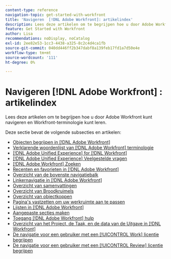 ```yaml
---
content-type: reference
navigation-topic: get-started-with-workfront
title: 'Navigeren  [!DNL Adobe Workfront]: artikelindex'
description: Lees deze artikelen om te begrijpen hoe u door Adobe Workfront kunt navigeren en Workfront-terminologie kunt leren.
feature: Get Started with Workfront
author: Lisa
recommendations: noDisplay, noCatalog
exl-id: 2ee82e53-1cc3-4438-a325-8c2c4d4ca1fb
source-git-commit: 040dd446ff2b347dabf8a139feb17fd1a7d50e4e
workflow-type: tm+mt
source-wordcount: '111'
ht-degree: 0%

---
```


# Navigeren [!DNL Adobe Workfront] : artikelindex

<!-- Audited: 12/2023 -->

Lees deze artikelen om te begrijpen hoe u door Adobe Workfront kunt navigeren en Workfront-terminologie kunt leren.

Deze sectie bevat de volgende subsecties en artikelen:

* [Objecten begrijpen in  [!DNL Adobe Workfront]](../../workfront-basics/navigate-workfront/workfront-navigation/understand-objects.md)
* [Verklarende woordenlijst van  [!DNL Adobe Workfront]  terminologie](../../workfront-basics/navigate-workfront/workfront-navigation/workfront-terminology-glossary.md)
* [[!DNL Adobe Unified Experience] for  [!DNL Workfront]](/help/quicksilver/workfront-basics/navigate-workfront/workfront-navigation/adobe-unified-experience.md)
* [[!DNL Adobe Unified Experience] Veelgestelde vragen](/help/quicksilver/workfront-basics/navigate-workfront/workfront-navigation/unified-experience-faq.md)
* [[!DNL Adobe Workfront] Zoeken](../../workfront-basics/navigate-workfront/search/search.md)
* [Recenten en favorieten in  [!DNL Adobe Workfront]](../../workfront-basics/navigate-workfront/recent-and-favorites/recent-and-favorites.md)
* [Overzicht van de bovenste navigatiebalk](../../workfront-basics/the-new-workfront-experience/global-navigation-overview.md)
* [Linkernavigatie in  [!DNL Adobe Workfront]](../../workfront-basics/the-new-workfront-experience/simplified-left-navigation.md)
* [Overzicht van samenvattingen](../../workfront-basics/the-new-workfront-experience/summary-overview.md)
* [Overzicht van Broodkruimels](../../workfront-basics/the-new-workfront-experience/breadcrumb-overview.md)
* [Overzicht van objectkoppen](../../workfront-basics/the-new-workfront-experience/new-object-headers.md)
* [Pagina&#39;s vastzetten om uw werkruimte aan te passen](../../workfront-basics/the-new-workfront-experience/pin-pages.md)
* [Lijsten in  [!DNL Adobe Workfront]](../../workfront-basics/navigate-workfront/use-lists/lists.md)
* [Aangepaste secties maken](/help/quicksilver/workfront-basics/manage-your-account-and-profile/configuring-your-user-profile/create-custom-tabs.md)
* [Toegang  [!DNL Adobe Workfront]  hulp](../../workfront-basics/navigate-workfront/workfront-navigation/access-workfront-help.md)
* [Overzicht van het Project, de Taak, en de data van de Uitgave in  [!DNL Workfront]](../../workfront-basics/navigate-workfront/workfront-navigation/definitions-pti-dates.md)
* [De navigatie voor een gebruiker met een [!UICONTROL Work] licentie begrijpen](../../workfront-basics/navigate-workfront/workfront-navigation/worker-global-navigation-bar.md)
* [De navigatie voor een gebruiker met een [!UICONTROL Review] licentie begrijpen](../../workfront-basics/navigate-workfront/workfront-navigation/reviewer-global-navigation-bar.md)
